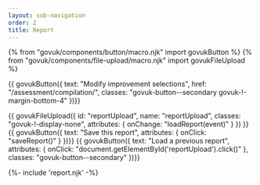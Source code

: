 ```yaml
---
layout: sub-navigation
order: 2
title: Report
---
```


{% from "govuk/components/button/macro.njk" import govukButton %}
{% from "govuk/components/file-upload/macro.njk" import govukFileUpload %}

<!-- T024: Filter indicators and modify selections button -->
<div id="filter-banner"></div>
<div id="summary-table"></div>

{{ govukButton({
  text: "Modify improvement selections",
  href: "/assessment/compilation/",
  classes: "govuk-button--secondary govuk-!-margin-bottom-4"
})}}

<div id="report-goes-here"></div>
<style>
  :root {
    --foreground-lightness: 0%;
    --foreground-o-25: hsl(0deg 0% var(--foreground-lightness)/25%);
    --foreground-o-10: hsl(0deg 0% var(--foreground-lightness)/10%);
    --chaarts-purple: rgba(29,112,184,0.5);
    --to-radians: 0.01745329251;
    --scale: 1;
    --step: 0.3;
  }
  main .app-prose-scope>h2.govuk-heading-l, main .app-prose-scope>h3.govuk-heading-m {
    display: none;
  }
  #report_radar:hover {
  --chaarts-purple: rgba(29,112,184,0.9);
  }
  .chaarts[class*=radar] span {
  transition: background 1s;
  }

</style>

{{ govukFileUpload({
  id: "reportUpload",
  name: "reportUpload",
  classes: "govuk-!-display-none",
  attributes: {
    onChange: "loadReport(event)"
  }
}) }}
{{ govukButton({
  text: "Save this report",
  attributes: {
    onClick: "saveReport()"
  }
})}}
{{ govukButton({
  text: "Load a previous report",
  attributes: {
    onClick: "document.getElementById('reportUpload').click()"
  },
  classes: "govuk-button--secondary"
})}}

{%- include 'report.njk' -%}

<script src="/{{"assets/cmm_report.js" | htmlBaseUrl}}"></script>
<link rel="stylesheet" href="/{{"assets/chaarts.min.css" | htmlBaseUrl}}"/>
